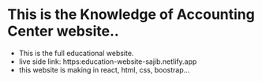 # This is the Knowledge of Accounting Center website..
- This is the full educational website.
- live side link: https:education-website-sajib.netlify.app
- this website is making in react, html, css, boostrap...
